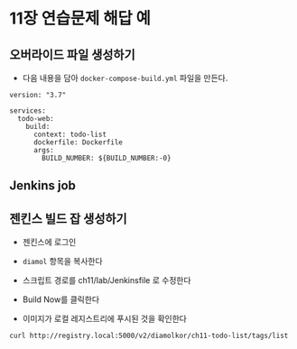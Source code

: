 # 11장 연습문제 해답 예

## 오버라이드 파일 생성하기

- 다음 내용을 담아 `docker-compose-build.yml` 파일을 만든다.

```
version: "3.7"

services:
  todo-web:
    build:
      context: todo-list
      dockerfile: Dockerfile
      args:
        BUILD_NUMBER: ${BUILD_NUMBER:-0}
```

## Jenkins job
## 젠킨스 빌드 잡 생성하기

- 젠킨스에 로그인

- `diamol` 항목을 복사한다

- 스크립트 경로를 ch11/lab/Jenkinsfile 로 수정한다

- Build Now를 클릭한다 

- 이미지가 로컬 레지스트리에 푸시된 것을 확인한다

```
curl http://registry.local:5000/v2/diamolkor/ch11-todo-list/tags/list
```
